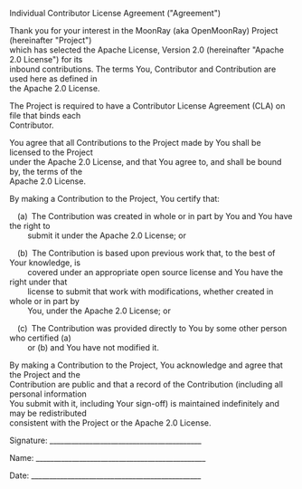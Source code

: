 Individual Contributor License Agreement ("Agreement")  

Thank you for your interest in the MoonRay (aka OpenMoonRay) Project (hereinafter "Project")  
which has selected the Apache License, Version 2.0 (hereinafter "Apache 2.0 License") for its  
inbound contributions. The terms You, Contributor and Contribution are used here as defined in  
the Apache 2.0 License.  

The Project is required to have a Contributor License Agreement (CLA) on file that binds each  
Contributor.  

You agree that all Contributions to the Project made by You shall be licensed to the Project  
under the Apache 2.0 License, and that You agree to, and shall be bound by, the terms of the  
Apache 2.0 License.  

By making a Contribution to the Project, You certify that:  

&emsp;(a)&ensp;The Contribution was created in whole or in part by You and You have the right to  
&emsp;&emsp; submit it under the Apache 2.0 License; or  

&emsp;(b)&ensp;The Contribution is based upon previous work that, to the best of Your knowledge, is  
&emsp;&emsp; covered under an appropriate open source license and You have the right under that  
&emsp;&emsp; license to submit that work with modifications, whether created in whole or in part by  
&emsp;&emsp; You, under the Apache 2.0 License; or  

&emsp;(c)&ensp;The Contribution was provided directly to You by some other person who certified (a)  
&emsp;&emsp; or (b) and You have not modified it.  

By making a Contribution to the Project, You acknowledge and agree that the Project and the  
Contribution are public and that a record of the Contribution (including all personal information  
You submit with it, including Your sign-off) is maintained indefinitely and may be redistributed  
consistent with the Project or the Apache 2.0 License.  

Signature: __________________________________________  

Name: _______________________________________________  

Date: _______________________________________________
